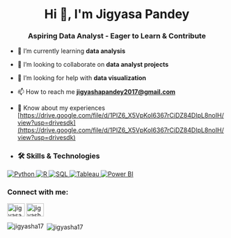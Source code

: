 <h1 align="center">Hi 👋, I'm Jigyasa Pandey</h1>
<h3 align="center">Aspiring Data Analyst - Eager to Learn & Contribute</h3>



- 🌱 I’m currently learning **data analysis**

- 👯 I’m looking to collaborate on **data analyst projects**

- 🤝 I’m looking for help with **data visualization**

- 📫 How to reach me **jigyashapandey2017@gmail.com**

- 📄 Know about my experiences [https://drive.google.com/file/d/1PIZ6_X5VpKoI6367rCiDZ84DIpL8noIH/view?usp=drivesdk](https://drive.google.com/file/d/1PIZ6_X5VpKoI6367rCiDZ84DIpL8noIH/view?usp=drivesdk)

- ### 🛠️ Skills & Technologies

[ ![Python](https://img.shields.io/badge/Python-3776AB?style=for-the-badge&logo=python&logoColor=white) ](https://www.python.org/)
[ ![R](https://img.shields.io/badge/R-276DC3?style=for-the-badge&logo=r&logoColor=white) ](https://www.r-project.org/)
[ ![SQL](https://img.shields.io/badge/SQL-FFFFFF?style=for-the-badge&logo=sql&logoColor=22292F) ](https://www.postgresql.org/)
[ ![Tableau](https://img.shields.io/badge/Tableau-E97627?style=for-the-badge&logo=tableau&logoColor=white) ](https://www.tableau.com/)
[ ![Power BI](https://img.shields.io/badge/Power_BI-F2C811?style=for-the-badge&logo=powerbi&logoColor=black) ](https://powerbi.microsoft.com/)
<h3 align="left">Connect with me:</h3>
<p align="left">
<a href="https://linkedin.com/in/jigyasa pandey" target="blank"><img align="center" src="https://raw.githubusercontent.com/rahuldkjain/github-profile-readme-generator/master/src/images/icons/Social/linked-in-alt.svg" alt="jigyasa pandey" height="30" width="40" /></a>
<a href="https://instagram.com/jigyasha_17_" target="blank"><img align="center" src="https://raw.githubusercontent.com/rahuldkjain/github-profile-readme-generator/master/src/images/icons/Social/instagram.svg" alt="jigyasha_17_" height="30" width="40" /></a>
</p>

<p><img align="left" src="https://github-readme-stats.vercel.app/api/top-langs?username=jigyasha17&show_icons=true&locale=en&layout=compact" alt="jigyasha17" /></p>

<p>&nbsp;<img align="center" src="https://github-readme-stats.vercel.app/api?username=jigyasha17&show_icons=true&locale=en" alt="jigyasha17" /></p>
